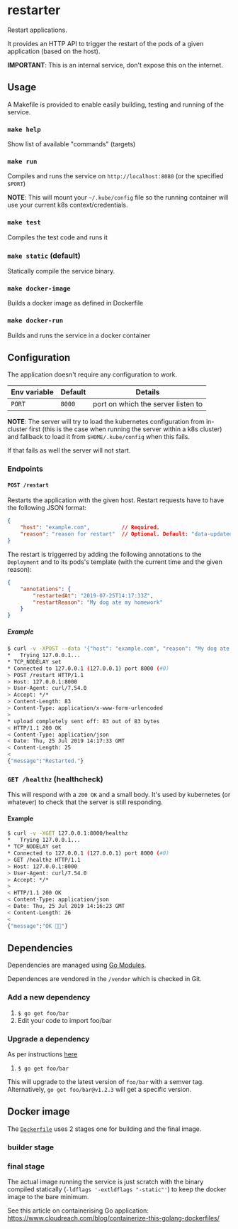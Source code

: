 # restarter
Restart applications.

It provides an HTTP API to trigger the restart of the pods of a given
application (based on the host).

**IMPORTANT**: This is an internal service, don't expose this on the internet.

## Usage

A Makefile is provided to enable easily building, testing and running
of the service.

### `make help`
Show list of available "commands" (targets)

### `make run`
Compiles and runs the service on `http://localhost:8080` (or the
specified `$PORT`)

**NOTE**: This will mount your `~/.kube/config` file so the running container
will use your current k8s context/credentials.

### `make test`
Compiles the test code and runs it

### `make static` (default)
Statically compile the service binary.

### `make docker-image`
Builds a docker image as defined in Dockerfile

### `make docker-run`
Builds and runs the service in a docker container


## Configuration
The application doesn't require any configuration to work.

| Env variable         | Default |  Details |
| -------------------- | ------- | -------- |
| `PORT`               | `8000`  | port on which the server listen to |

**NOTE**: The server will try to load the kubernetes configuration from
in-cluster first (this is the case when running the server within a k8s
cluster) and fallback to load it from `$HOME/.kube/config` when this fails.

If that fails as well the server will not start.


### Endpoints

#### `POST /restart`

Restarts the application with the given host.
Restart requests have to have the following JSON format:

```json
{
    "host": "example.com",          // Required.
    "reason": "reason for restart"  // Optional. Default: "data-updated"
}
```

The restart is triggerred by adding the following annotations to the `Deployment`
and to its pods's template (with the current time and the given reason):

```json
{
    "annotations": {
        "restartedAt": "2019-07-25T14:17:33Z",
        "restartReason": "My dog ate my homework"
    }
}
```

##### Example
```bash
$ curl -v -XPOST --data '{"host": "example.com", "reason": "My dog ate my homework"}' 127.0.0.1:8000/restart
*   Trying 127.0.0.1...
* TCP_NODELAY set
* Connected to 127.0.0.1 (127.0.0.1) port 8000 (#0)
> POST /restart HTTP/1.1
> Host: 127.0.0.1:8000
> User-Agent: curl/7.54.0
> Accept: */*
> Content-Length: 83
> Content-Type: application/x-www-form-urlencoded
>
* upload completely sent off: 83 out of 83 bytes
< HTTP/1.1 200 OK
< Content-Type: application/json
< Date: Thu, 25 Jul 2019 14:17:33 GMT
< Content-Length: 25
<
{"message":"Restarted."}
```

### `GET /healthz` (healthcheck)
This will respond with a `200 OK` and a small body.
It's used by kubernetes (or whatever) to check that the server is still
responding.

#### Example
```bash
$ curl -v -XGET 127.0.0.1:8000/healthz
*   Trying 127.0.0.1...
* TCP_NODELAY set
* Connected to 127.0.0.1 (127.0.0.1) port 8000 (#0)
> GET /healthz HTTP/1.1
> Host: 127.0.0.1:8000
> User-Agent: curl/7.54.0
> Accept: */*
>
< HTTP/1.1 200 OK
< Content-Type: application/json
< Date: Thu, 25 Jul 2019 14:16:23 GMT
< Content-Length: 26
<
{"message":"OK 👍🏼"}
```


## Dependencies

Dependencies are managed using [Go Modules](https://github.com/golang/go/wiki/Modules).

Dependences are vendored in the `/vendor` which is checked in Git.


### Add a new dependency

1. `$ go get foo/bar`
2. Edit your code to import foo/bar

### Upgrade a dependency

As per instructions [here](https://github.com/golang/go/wiki/Modules#how-to-upgrade-and-downgrade-dependencies)

1. `$ go get foo/bar`

This will upgrade to the latest version of `foo/bar` with a semver tag.
Alternatively, `go get foo/bar@v1.2.3` will get a specific version.

## Docker image
The [`Dockerfile`](/) uses 2 stages one for building and the final image.

### builder stage

### final stage
The actual image running the service is just scratch with the binary compiled
statically (`-ldflags '-extldflags "-static"'`) to keep the docker image to the
bare minimum.

See this article on containerising Go application: https://www.cloudreach.com/blog/containerize-this-golang-dockerfiles/
